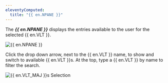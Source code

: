 ```yaml
---
eleventyComputed:
  title: "{{ en.NPANE }}"
---
```

The ***{{ en.NPANE }}*** displays the entries available to the user for the selected {{ en.VLT }}.

![{{ en.NPANE }}](https://cdnweb.devolutions.net/docs/en/server/ServerOp8024.png)

Click the drop down arrow, next to the {{ en.VLT }} name, to show and switch to available {{ en.VLT }}s. At the top, type a {{ en.VLT }} by name to filter the search.

![{{ en.VLT_MAJ }}s Selection](https://cdnweb.devolutions.net/docs/en/server/ServerOp4008.png)
